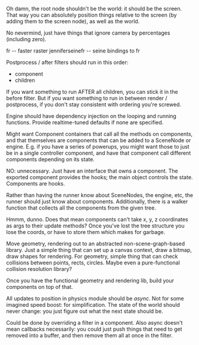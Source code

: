 Oh damn, the root node shouldn't be the world: it should be the screen. That
way you can absolutely position things relative to the screen (by adding them
to the screen node), as well as the world.

No nevermind, just have things that ignore camera by percentages (including
zero).

fr -- faster raster
jenniferseinefr -- seine bindings to fr

Postprocess / after filters should run in this order:

* component
* children

If you want something to run AFTER all children, you can stick it in the before
filter. But if you want something to run in between render / postprocess, if
you don't stay consistent with ordering you're screwed.


Engine should have dependency injection on the looping and running functions.
Provide realtime-tuned defaults if none are specified.


Might want Component containers that call all the methods on components, and
that themselves are components that can be added to a SceneNode or engine. E.g.
if you have a series of powerups, you might want those to just be in a single
controller component, and have that component call different components
depending on its state.

NO: unnecessary. Just have an interface that owns a component. The exported
component provides the hooks; the main object controls the state. Components
are hooks.


Rather than having the runner know about SceneNodes, the engine, etc, the
runner should just know about components. Additionally, there is a walker
function that collects all the components from the given tree.

Hmmm, dunno. Does that mean components can't take x, y, z coordinates as args
to their update methods? Once you've lost the tree structure you lose the
coords, or have to store them which makes for garbage.


Move geometry, rendering out to an abstracted non-scene-graph-based library.
Just a simple thing that can set up a canvas context, draw a bitmap, draw
shapes for rendering. For geometry, simple thing that can check collisions
between points, rects, circles. Maybe even a pure-functional collision
resolution library?

Once you have the functional geometry and rendering lib, build your components
on top of that.


All updates to position in physics module should be *async*. Not for some
imagined speed boost: for simplification. The state of the world should never
change: you just figure out what the next state should be.

Could be done by overriding a filter in a component. Also async doesn't mean
callbacks necessarily: you could just push things that need to get removed into
a buffer, and then remove them all at once in the filter.

